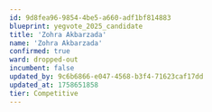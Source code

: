 ```yaml
---
id: 9d8fea96-9854-4be5-a660-adf1bf814883
blueprint: yegvote_2025_candidate
title: 'Zohra Akbarzada'
name: 'Zohra Akbarzada'
confirmed: true
ward: dropped-out
incumbent: false
updated_by: 9c6b6866-e047-4568-b3f4-71623caf17dd
updated_at: 1758651858
tier: Competitive
---
```

